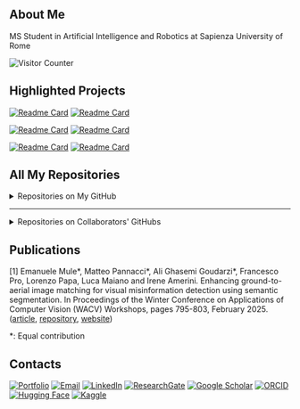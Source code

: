 ## About Me

MS Student in Artificial Intelligence and Robotics at Sapienza University of Rome

![Visitor Counter](https://komarev.com/ghpvc/?username=matteopannacci&abbreviated=true)

## Highlighted Projects

[![Readme Card](https://github-readme-stats.vercel.app/api/pin/?username=MatteoPannacci&repo=SemanticAlignNet-QUAD&theme=ayu-mirage&hide_border=true&description_lines_count=3)](https://github.com/MatteoPannacci/SemanticAlignNet-QUAD)
[![Readme Card](https://github-readme-stats.vercel.app/api/pin/?username=MatteoPannacci&repo=machiavelli-planning&theme=ayu-mirage&hide_border=true&description_lines_count=3)](https://github.com/MatteoPannacci/machiavelli-planning)

[![Readme Card](https://github-readme-stats.vercel.app/api/pin/?username=MatteoPannacci&repo=rdfs-in-neo4j&theme=ayu-mirage&hide_border=true&description_lines_count=3)](https://github.com/MatteoPannacci/rdfs-in-neo4j)
[![Readme Card](https://github-readme-stats.vercel.app/api/pin/?username=MatteoPannacci&repo=rp-simple-planner&theme=ayu-mirage&hide_border=true&description_lines_count=3)](https://github.com/MatteoPannacci/rp-simple-planner)

[![Readme Card](https://github-readme-stats.vercel.app/api/pin/?username=EmaMule&repo=Multi-Family-Co-Evolutionary-RL&theme=ayu-mirage&hide_border=true&description_lines_count=3)](https://github.com/EmaMule/Multi-Family-Co-Evolutionary-RL)
[![Readme Card](https://github-readme-stats.vercel.app/api/pin/?username=MatteoPannacci&repo=fever-nli-augmentation&theme=ayu-mirage&hide_border=true&description_lines_count=3)](https://github.com/MatteoPannacci/fever-nli-augmentation)


## All My Repositories
<details>

  <summary>Repositories on My GitHub</summary>

  &nbsp;

  [![Readme Card](https://github-readme-stats.vercel.app/api/pin/?username=EmaMule&repo=Multi-Family-Co-Evolutionary-RL&theme=ayu-mirage&hide_border=true&description_lines_count=3)](https://github.com/EmaMule/Multi-Family-Co-Evolutionary-RL)
  [![Readme Card](https://github-readme-stats.vercel.app/api/pin/?username=MatteoPannacci&repo=fever-nli-augmentation&theme=ayu-mirage&hide_border=true&description_lines_count=3)](https://github.com/MatteoPannacci/fever-nli-augmentation)

</details>

---

<details>
      
  <summary>Repositories on Collaborators' GitHubs</summary>

  &nbsp;

  [![Readme Card](https://github-readme-stats.vercel.app/api/pin/?username=EmaMule&repo=Multi-Family-Co-Evolutionary-RL&theme=ayu-mirage&hide_border=true&description_lines_count=3)](https://github.com/EmaMule/Multi-Family-Co-Evolutionary-RL)
  [![Readme Card](https://github-readme-stats.vercel.app/api/pin/?username=EmaMule&repo=Computer-Vision&theme=ayu-mirage&hide_border=true&description_lines_count=3)](https://github.com/EmaMule/Computer-Vision)

  [![Readme Card](https://github-readme-stats.vercel.app/api/pin/?username=lorenzopannacci&repo=TLC-HW1&theme=ayu-mirage&hide_border=true&description_lines_count=3)](https://github.com/LorenzoPannacci/TLC-HW1)
  [![Readme Card](https://github-readme-stats.vercel.app/api/pin/?username=lorenzopannacci&repo=TLC-HW2&theme=ayu-mirage&hide_border=true&description_lines_count=3)](https://github.com/LorenzoPannacci/TLC-HW2)

  

</details>

## Publications

[1] Emanuele Mule*, Matteo Pannacci*, Ali Ghasemi Goudarzi*, Francesco Pro, Lorenzo Papa, Luca Maiano and Irene Amerini. Enhancing ground-to-aerial image matching for visual misinformation detection using semantic segmentation. In Proceedings of the Winter Conference on Applications of Computer Vision (WACV) Workshops, pages 795-803, February 2025. ([article](https://arxiv.org/pdf/2502.06288), [repository](https://github.com/MatteoPannacci/SemanticAlignNet-QUAD), [website](https://matteopannacci.github.io/SemanticAlignNet-QUAD/))
      
*: Equal contribution


## Contacts

[![Portfolio](https://img.shields.io/badge/Portfolio-000?style=flat&logo=internet-explorer&logoColor=white)](https://matteopannacci.github.io/)
[![Email](https://img.shields.io/badge/Email-D14836?style=flat&logo=gmail&logoColor=white)]()
[![LinkedIn](https://img.shields.io/badge/LinkedIn-blue?style=flat&logo=linkedin)](https://www.linkedin.com/in/matteo-pannacci/)
[![ResearchGate](https://img.shields.io/badge/ResearchGate-00CCBB?style=flat&logo=researchgate&logoColor=white)](https://www.researchgate.net/profile/Matteo-Pannacci)
[![Google Scholar](https://img.shields.io/badge/Google%20Scholar-4285F4?style=flat&logo=googlescholar&logoColor=white)](https://scholar.google.com/citations?user=_VlMoTYAAAAJ&hl=it&oi=ao)
[![ORCID](https://img.shields.io/badge/ORCID-A6CE39?style=flat&logo=orcid&logoColor=white)](https://orcid.org/0009-0002-8426-7329)
[![Hugging Face](https://img.shields.io/badge/HuggingFace-D4AF37?style=flat&logo=huggingface&logoColor=white)](https://huggingface.co/Matteo-Pannacci)
[![Kaggle](https://img.shields.io/badge/Kaggle-20BEFF?style=flat&logo=kaggle&logoColor=white)](https://www.kaggle.com/matteopannacci)


<!--
**MatteoPannacci/MatteoPannacci** is a ✨ _special_ ✨ repository because its `README.md` (this file) appears on your GitHub profile.

Here are some ideas to get you started:

- 🔭 I’m currently working on ...
- 🌱 I’m currently learning ...
- 👯 I’m looking to collaborate on ...
- 🤔 I’m looking for help with ...
- 💬 Ask me about ...
- 📫 How to reach me: ...
- 😄 Pronouns: ...
- ⚡ Fun fact: ...
-->

